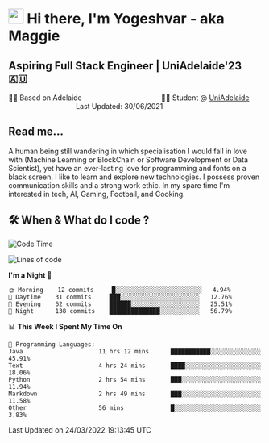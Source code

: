 <h1><img src="https://emojis.slackmojis.com/emojis/images/1531849430/4246/blob-sunglasses.gif?1531849430" width="30"/> Hi there, I'm Yogeshvar - aka Maggie</h1>

## Aspiring Full Stack Engineer | UniAdelaide'23 🇦🇺  
🏂🏻  Based on Adelaide &nbsp;&nbsp;&nbsp;&nbsp;&nbsp;&nbsp;&nbsp;&nbsp;&nbsp;&nbsp;&nbsp;&nbsp;&nbsp;&nbsp;&nbsp;&nbsp;&nbsp;&nbsp;&nbsp;&nbsp;&nbsp;&nbsp;&nbsp;&nbsp;&nbsp;&nbsp;&nbsp;&nbsp;&nbsp;&nbsp;&nbsp;&nbsp;&nbsp;&nbsp;&nbsp;&nbsp;&nbsp;&nbsp;&nbsp;👨‍💻 Student @ [UniAdelaide](https://www.adelaide.edu.au)   &nbsp;&nbsp;&nbsp;&nbsp;&nbsp;&nbsp;&nbsp;&nbsp;&nbsp;&nbsp;&nbsp;&nbsp;&nbsp;&nbsp;&nbsp;&nbsp;&nbsp;&nbsp;&nbsp;&nbsp;&nbsp;&nbsp;&nbsp;&nbsp;&nbsp;&nbsp;&nbsp;&nbsp;&nbsp;&nbsp;&nbsp;&nbsp; &nbsp;Last Updated: 30/06/2021

## Read me...

A human being still wandering in which specialisation I would fall in love with (Machine Learning or BlockChain or Software Development or Data Scientist), yet have an ever-lasting love for programming and fonts on a black screen. I like to learn and explore new technologies. I possess proven communication skills and a strong work ethic. In my spare time I'm interested in tech, AI, Gaming, Football, and Cooking.

## 🛠 When & What do I code ?  

<!--START_SECTION:waka-->
![Code Time](http://img.shields.io/badge/Code%20Time-1%2C296%20hrs%2023%20mins-blue)

![Lines of code](https://img.shields.io/badge/From%20Hello%20World%20I%27ve%20Written-565%20Thousand%20lines%20of%20code-blue)

**I'm a Night 🦉** 

```text
🌞 Morning    12 commits     █░░░░░░░░░░░░░░░░░░░░░░░░   4.94% 
🌆 Daytime    31 commits     ███░░░░░░░░░░░░░░░░░░░░░░   12.76% 
🌃 Evening    62 commits     ██████░░░░░░░░░░░░░░░░░░░   25.51% 
🌙 Night      138 commits    ██████████████░░░░░░░░░░░   56.79%

```


📊 **This Week I Spent My Time On** 

```text
💬 Programming Languages: 
Java                     11 hrs 12 mins      ███████████░░░░░░░░░░░░░░   45.91% 
Text                     4 hrs 24 mins       ████░░░░░░░░░░░░░░░░░░░░░   18.06% 
Python                   2 hrs 54 mins       ███░░░░░░░░░░░░░░░░░░░░░░   11.94% 
Markdown                 2 hrs 49 mins       ███░░░░░░░░░░░░░░░░░░░░░░   11.58% 
Other                    56 mins             █░░░░░░░░░░░░░░░░░░░░░░░░   3.83%

```


 Last Updated on 24/03/2022 19:13:45 UTC
<!--END_SECTION:waka-->
